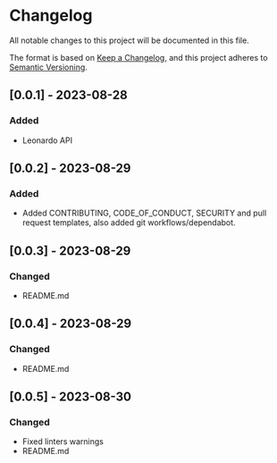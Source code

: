 # Changelog

All notable changes to this project will be documented in this file.

The format is based on [Keep a Changelog](https://keepachangelog.com/en/1.0.0/),
and this project adheres to [Semantic Versioning](https://semver.org/spec/v2.0.0.html).

## [0.0.1] - 2023-08-28

### Added
- Leonardo API


## [0.0.2] - 2023-08-29

### Added
- Added CONTRIBUTING, CODE_OF_CONDUCT, SECURITY and pull request templates, also added git workflows/dependabot.


## [0.0.3] - 2023-08-29

### Changed
- README.md


## [0.0.4] - 2023-08-29

### Changed
- README.md


## [0.0.5] - 2023-08-30

### Changed
- Fixed linters warnings
- README.md